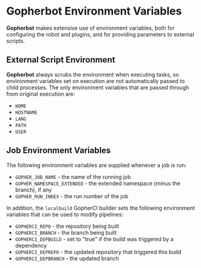 # Gopherbot Environment Variables

**Gopherbot** makes extensive use of environment variables, both for configuring the robot and plugins, and for providing parameters to external scripts.

## External Script Environment
**Gopherbot** always scrubs the environment when executing tasks, so environment variables set on execution are not automatically passed to child processes. The only environment variables that are passed through from original execution are:
* `HOME`
* `HOSTNAME`
* `LANG`
* `PATH`
* `USER`

## Job Environment Variables

The following environment variables are supplied whenever a job is run:
* `GOPHER_JOB_NAME` - the name of the running job
* `GOPHER_NAMESPACE_EXTENDED` - the extended namespace (minus the branch), if any
* `GOPHER_RUN_INDEX` - the run number of the job

In addition, the `localbuild` GopherCI builder sets the following environment variables that can be used to modify pipelines:
* `GOPHERCI_REPO` - the repository being built
* `GOPHERCI_BRANCH` - the branch being built
* `GOPHERCI_DEPBUILD` - set to "true" if the build was triggered by a dependency
* `GOPHERCI_DEPREPO` - the updated repository that triggered this build
* `GOPHERCI_DEPBRANCH` - the updated branch
